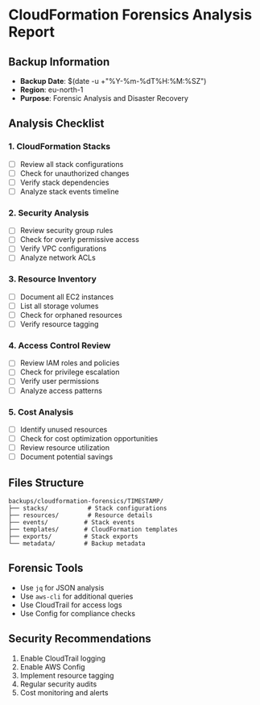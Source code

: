 # CloudFormation Forensics Analysis Report

## Backup Information
- **Backup Date**: $(date -u +"%Y-%m-%dT%H:%M:%SZ")
- **Region**: eu-north-1
- **Purpose**: Forensic Analysis and Disaster Recovery

## Analysis Checklist

### 1. CloudFormation Stacks
- [ ] Review all stack configurations
- [ ] Check for unauthorized changes
- [ ] Verify stack dependencies
- [ ] Analyze stack events timeline

### 2. Security Analysis
- [ ] Review security group rules
- [ ] Check for overly permissive access
- [ ] Verify VPC configurations
- [ ] Analyze network ACLs

### 3. Resource Inventory
- [ ] Document all EC2 instances
- [ ] List all storage volumes
- [ ] Check for orphaned resources
- [ ] Verify resource tagging

### 4. Access Control Review
- [ ] Review IAM roles and policies
- [ ] Check for privilege escalation
- [ ] Verify user permissions
- [ ] Analyze access patterns

### 5. Cost Analysis
- [ ] Identify unused resources
- [ ] Check for cost optimization opportunities
- [ ] Review resource utilization
- [ ] Document potential savings

## Files Structure
```
backups/cloudformation-forensics/TIMESTAMP/
├── stacks/           # Stack configurations
├── resources/        # Resource details
├── events/          # Stack events
├── templates/       # CloudFormation templates
├── exports/         # Stack exports
└── metadata/        # Backup metadata
```

## Forensic Tools
- Use `jq` for JSON analysis
- Use `aws-cli` for additional queries
- Use CloudTrail for access logs
- Use Config for compliance checks

## Security Recommendations
1. Enable CloudTrail logging
2. Enable AWS Config
3. Implement resource tagging
4. Regular security audits
5. Cost monitoring and alerts
